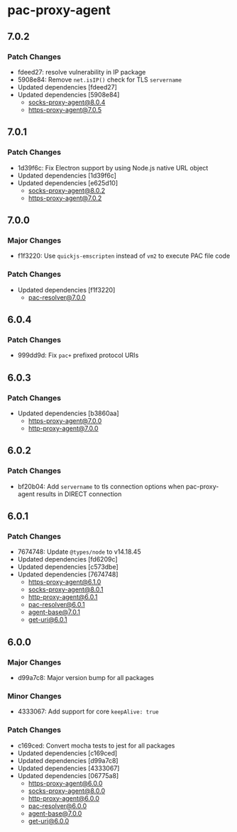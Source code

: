 # pac-proxy-agent

## 7.0.2

### Patch Changes

- fdeed27: resolve vulnerability in IP package
- 5908e84: Remove `net.isIP()` check for TLS `servername`
- Updated dependencies [fdeed27]
- Updated dependencies [5908e84]
  - socks-proxy-agent@8.0.4
  - https-proxy-agent@7.0.5

## 7.0.1

### Patch Changes

- 1d39f6c: Fix Electron support by using Node.js native URL object
- Updated dependencies [1d39f6c]
- Updated dependencies [e625d10]
  - socks-proxy-agent@8.0.2
  - https-proxy-agent@7.0.2

## 7.0.0

### Major Changes

- f1f3220: Use `quickjs-emscripten` instead of `vm2` to execute PAC file code

### Patch Changes

- Updated dependencies [f1f3220]
  - pac-resolver@7.0.0

## 6.0.4

### Patch Changes

- 999dd9d: Fix `pac+` prefixed protocol URIs

## 6.0.3

### Patch Changes

- Updated dependencies [b3860aa]
  - https-proxy-agent@7.0.0
  - http-proxy-agent@7.0.0

## 6.0.2

### Patch Changes

- bf20b04: Add `servername` to tls connection options when pac-proxy-agent results in DIRECT connection

## 6.0.1

### Patch Changes

- 7674748: Update `@types/node` to v14.18.45
- Updated dependencies [fd6209c]
- Updated dependencies [c573dbe]
- Updated dependencies [7674748]
  - https-proxy-agent@6.1.0
  - socks-proxy-agent@8.0.1
  - http-proxy-agent@6.0.1
  - pac-resolver@6.0.1
  - agent-base@7.0.1
  - get-uri@6.0.1

## 6.0.0

### Major Changes

- d99a7c8: Major version bump for all packages

### Minor Changes

- 4333067: Add support for core `keepAlive: true`

### Patch Changes

- c169ced: Convert mocha tests to jest for all packages
- Updated dependencies [c169ced]
- Updated dependencies [d99a7c8]
- Updated dependencies [4333067]
- Updated dependencies [06775a8]
  - https-proxy-agent@6.0.0
  - socks-proxy-agent@8.0.0
  - http-proxy-agent@6.0.0
  - pac-resolver@6.0.0
  - agent-base@7.0.0
  - get-uri@6.0.0
